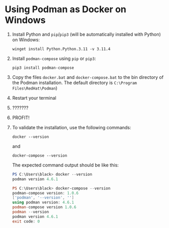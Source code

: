# Using Podman as Docker on Windows

1. Install Python and `pip`/`pip3` (will be automatically installed with Python) on Windows:

   ```winget install Python.Python.3.11 -v 3.11.4```

2. Install `podman-compose` using `pip` or `pip3`:

   ```pip3 install podman-compose```

3. Copy the files `docker.bat` and `docker-compose.bat` to the bin directory of the Podman installation. The default directory is `C:\Program Files\RedHat\Podman`)

4. Restart your terminal

5. ???????

6. PROFIT!  

7. To validate the installation, use the following commands:

   ```docker --version``` 
   
   and
   
   ```docker-compose --version```

   The expected command output should be like this: 

   ```powershell
   PS C:\Users\black> docker --version
   podman version 4.6.1
   
   PS C:\Users\black> docker-compose --version
   podman-compose version: 1.0.6
   ['podman', '--version', '']
   using podman version: 4.6.1
   podman-compose version 1.0.6
   podman --version
   podman version 4.6.1
   exit code: 0 
   ```